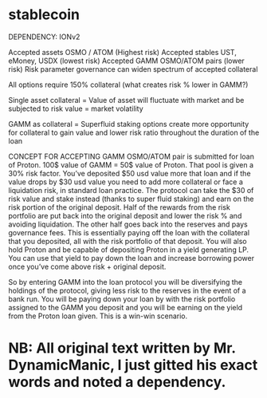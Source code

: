 # stablecoin

DEPENDENCY: IONv2




  Accepted assets   OSMO / ATOM (Highest risk)   Accepted stables  UST, eMoney, USDX (lowest risk)   Accepted GAMM OSMO/ATOM pairs (lower risk)  Risk parameter governance can widen spectrum of accepted collateral
 
All options require 150% collateral    (what creates risk % lower in GAMM?)

Single asset collateral = Value of asset will fluctuate with market and be subjected to risk value = market volatility 

GAMM as collateral = Superfluid staking options create more opportunity for collateral to gain value and lower risk ratio throughout
the duration of the loan
  
CONCEPT FOR ACCEPTING GAMM
OSMO/ATOM pair is submitted for loan of Proton.  100$ value of GAMM = 50$ value of Proton.  That pool is given a 30% risk factor.  You’ve deposited $50 usd value more that loan and if the value drops by $30 usd value you need to add more collateral or face a liquidation risk, in standard loan practice.  The protocol can take the $30 of risk value and stake instead (thanks to super fluid staking) and earn on the risk portion of the original deposit.  Half of the rewards from the risk portfolio are put back into the original deposit and lower the risk % and avoiding liquidation.  The other half goes back into the reserves and pays governance fees.  This is essentially paying off the loan with the collateral that you deposited, all with the risk portfolio of that deposit.  You will also hold Proton and be capable of depositing Proton in a yield generating LP.  You can use that yield to pay down the loan and increase borrowing power once you’ve come above risk + original deposit.  

So by entering GAMM into the loan protocol you will be diversifying the holdings of the protocol, giving less risk to the reserves in the event of a bank run.  You will be paying down your loan by with the risk portfolio assigned to the GAMM you deposit and you will be earning on the yield from the Proton loan given. 
This is a win-win scenario.

# NB: All original text written by Mr. DynamicManic, I just gitted his exact words and noted a dependency.



